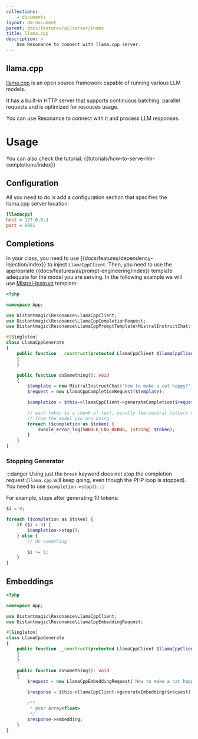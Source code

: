 ```yaml
---
collections: 
    - documents
layout: dm:document
parent: docs/features/ai/server/index
title: llama.cpp
description: >
    Use Resonance to connect with llama.cpp server.
---
```


## llama.cpp

[llama.cpp](https://github.com/ggerganov/llama.cpp) is an open source framework
capable of running various LLM models.

It has a built-in HTTP server that supports continuous batching, parallel 
requests and is optimized for resouces usage.

You can use Resonance to connect with it and process LLM responses.

# Usage

You can also check the tutorial: {{tutorials/how-to-serve-llm-completions/index}}

## Configuration

All you need to do is add a configuration section that specifies the llama.cpp
server location:

```ini
[llamacpp]
host = 127.0.0.1
port = 8081
```

## Completions

In your class, you need to use {{docs/features/dependency-injection/index}} to
inject `LlamaCppClient`. Then, you need to use the appropriate 
{{docs/features/ai/prompt-engineering/index}} template adequate for the model 
you are serving. In the following example we will use 
[Mistral-Instruct](https://docs.mistral.ai/models/#chat-template) template:

```php
<?php

namespace App;

use Distantmagic\Resonance\LlamaCppClient;
use Distantmagic\Resonance\LlamaCppCompletionRequest;
use Distantmagic\Resonance\LlamaCppPromptTemplate\MistralInstructChat;

#[Singleton]
class LlamaCppGenerate 
{
    public function __construct(protected LlamaCppClient $llamaCppClient) 
    {
    }

    public function doSomething(): void
    {
        $template = new MistralInstructChat('How to make a cat happy?');
        $request = new LlamaCppCompletionRequest($template);

        $completion = $this->llamaCppClient->generateCompletion($request);

        // each token is a chunk of text, usually few-several letters returned
        // from the model you are using
        foreach ($completion as $token) {
            swoole_error_log(SWOOLE_LOG_DEBUG, (string) $token);
        }
    }
}
```

### Stopping Generator

:::danger
Using just the `break` keyword does not stop the completion request 
(`llama.cpp` will keep going, even though the PHP loop is stopped). You need
to use `$completion->stop()`. 
:::

For example, stops after generating 10 tokens:

```php
$i = 0;

foreach ($completion as $token) {
    if ($i > 9) {
        $completion->stop();
    } else {
        // do something

        $i += 1;
    }
}
```

## Embeddings

```php
<?php

namespace App;

use Distantmagic\Resonance\LlamaCppClient;
use Distantmagic\Resonance\LlamaCppEmbeddingRequest;

#[Singleton]
class LlamaCppGenerate 
{
    public function __construct(protected LlamaCppClient $llamaCppClient) 
    {
    }

    public function doSomething(): void
    {
        $request = new LlamaCppEmbeddingRequest('How to make a cat happy?');

        $response = $this->llamaCppClient->generateEmbedding($request);

        /**
         * @var array<float>
         */
        $response->embedding;
    }
}
```
